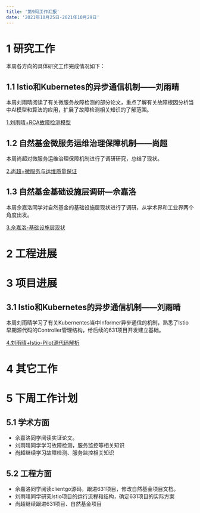 ```yaml
---
title: '第9周工作汇报'
date: '2021年10月25日-2021年10月29日'
---
```


<!-- 只允许使用一级标题和二级标题 -->

# 1 研究工作

本周各方向的具体研究工作完成情况如下：

## 1.1 Istio和Kubernetes的异步通信机制——刘雨晴

本周刘雨晴阅读了有关微服务故障检测的部分论文，重点了解有关故障根因分析当中AI模型和算法的应用，扩展了故障检测相关知识的了解范围。

[1.刘雨晴+RCA故障检测模型](1.刘雨晴+RCA故障检测模型.docx)

## 1.2 自然基金微服务运维治理保障机制——尚超

本周尚超对微服务运维治理保障机制进行了调研研究，总结了现状。

[2.尚超+微服务与运维质量保证](2.尚超+微服务与运维质量保证.docx)

## 1.3 自然基金基础设施层调研—佘嘉洛

本周佘嘉洛同学对自然基金的基础设施层现状进行了调研，从学术界和工业界两个角度出发。

[3.佘嘉洛-基础设施层现状](3.佘嘉洛+基础设施层现状.docx)

# 2 工程进展

# 3 项目进展

## 3.1 Istio和Kubernetes的异步通信机制——刘雨晴

本周刘雨晴学习了有关Kubernentes当中Informer异步通信的机制，熟悉了Istio早期源代码的Controller管理结构，给后续的631项目开发建立基础。

[4.刘雨晴+Istio-Pilot源代码解析](4.刘雨晴+Istio-Pilot源代码解析.docx)

# 4 其它工作

# 5 下周工作计划

## 5.1 学术方面

* 佘嘉洛同学阅读实证论文。
* 刘雨晴同学学习故障检测，服务监控等相关知识
* 尚超继续学习故障检测、服务监控相关知识

## 5.2 工程方面

* 佘嘉洛同学阅读clientgo源码，跟进631项目，修改自然基金项目文档。
* 刘雨晴同学研究Istio项目的运行流程和结构，确定631项目的实际方案
* 尚超继续跟进631项目、自然基金项目
